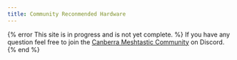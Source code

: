```yaml
---
title: Community Reconmended Hardware
---
```

{% error This site is in progress and is not yet complete. %}
If you have any question feel free to join the [Canberra Meshtastic Community](https://discord.com/invite/4QgFsuaC3Z) on Discord.
{% end %}


